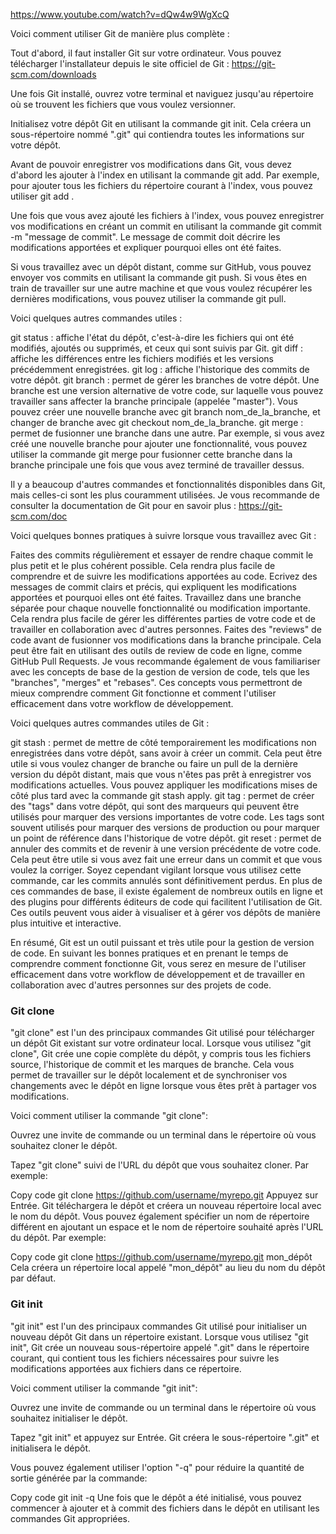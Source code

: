 https://www.youtube.com/watch?v=dQw4w9WgXcQ

Voici comment utiliser Git de manière plus complète :

Tout d'abord, il faut installer Git sur votre ordinateur. Vous pouvez télécharger l'installateur depuis le site officiel de Git : https://git-scm.com/downloads

Une fois Git installé, ouvrez votre terminal et naviguez jusqu'au répertoire où se trouvent les fichiers que vous voulez versionner.

Initialisez votre dépôt Git en utilisant la commande git init. Cela créera un sous-répertoire nommé ".git" qui contiendra toutes les informations sur votre dépôt.

Avant de pouvoir enregistrer vos modifications dans Git, vous devez d'abord les ajouter à l'index en utilisant la commande git add. Par exemple, pour ajouter tous les fichiers du répertoire courant à l'index, vous pouvez utiliser git add .

Une fois que vous avez ajouté les fichiers à l'index, vous pouvez enregistrer vos modifications en créant un commit en utilisant la commande git commit -m "message de commit". Le message de commit doit décrire les modifications apportées et expliquer pourquoi elles ont été faites.

Si vous travaillez avec un dépôt distant, comme sur GitHub, vous pouvez envoyer vos commits en utilisant la commande git push. Si vous êtes en train de travailler sur une autre machine et que vous voulez récupérer les dernières modifications, vous pouvez utiliser la commande git pull.

Voici quelques autres commandes utiles :

git status : affiche l'état du dépôt, c'est-à-dire les fichiers qui ont été modifiés, ajoutés ou supprimés, et ceux qui sont suivis par Git.
git diff : affiche les différences entre les fichiers modifiés et les versions précédemment enregistrées.
git log : affiche l'historique des commits de votre dépôt.
git branch : permet de gérer les branches de votre dépôt. Une branche est une version alternative de votre code, sur laquelle vous pouvez travailler sans affecter la branche principale (appelée "master"). Vous pouvez créer une nouvelle branche avec git branch nom_de_la_branche, et changer de branche avec git checkout nom_de_la_branche.
git merge : permet de fusionner une branche dans une autre. Par exemple, si vous avez créé une nouvelle branche pour ajouter une fonctionnalité, vous pouvez utiliser la commande git merge pour fusionner cette branche dans la branche principale une fois que vous avez terminé de travailler dessus.

Il y a beaucoup d'autres commandes et fonctionnalités disponibles dans Git, mais celles-ci sont les plus couramment utilisées. Je vous recommande de consulter la documentation de Git pour en savoir plus : https://git-scm.com/doc

Voici quelques bonnes pratiques à suivre lorsque vous travaillez avec Git :

Faites des commits régulièrement et essayer de rendre chaque commit le plus petit et le plus cohérent possible. Cela rendra plus facile de comprendre et de suivre les modifications apportées au code.
Ecrivez des messages de commit clairs et précis, qui expliquent les modifications apportées et pourquoi elles ont été faites.
Travaillez dans une branche séparée pour chaque nouvelle fonctionnalité ou modification importante. Cela rendra plus facile de gérer les différentes parties de votre code et de travailler en collaboration avec d'autres personnes.
Faites des "reviews" de code avant de fusionner vos modifications dans la branche principale. Cela peut être fait en utilisant des outils de review de code en ligne, comme GitHub Pull Requests.
Je vous recommande également de vous familiariser avec les concepts de base de la gestion de version de code, tels que les "branches", "merges" et "rebases". Ces concepts vous permettront de mieux comprendre comment Git fonctionne et comment l'utiliser efficacement dans votre workflow de développement.

Voici quelques autres commandes utiles de Git :

git stash : permet de mettre de côté temporairement les modifications non enregistrées dans votre dépôt, sans avoir à créer un commit. Cela peut être utile si vous voulez changer de branche ou faire un pull de la dernière version du dépôt distant, mais que vous n'êtes pas prêt à enregistrer vos modifications actuelles. Vous pouvez appliquer les modifications mises de côté plus tard avec la commande git stash apply.
git tag : permet de créer des "tags" dans votre dépôt, qui sont des marqueurs qui peuvent être utilisés pour marquer des versions importantes de votre code. Les tags sont souvent utilisés pour marquer des versions de production ou pour marquer un point de référence dans l'historique de votre dépôt.
git reset : permet de annuler des commits et de revenir à une version précédente de votre code. Cela peut être utile si vous avez fait une erreur dans un commit et que vous voulez la corriger. Soyez cependant vigilant lorsque vous utilisez cette commande, car les commits annulés sont définitivement perdus.
En plus de ces commandes de base, il existe également de nombreux outils en ligne et des plugins pour différents éditeurs de code qui facilitent l'utilisation de Git. Ces outils peuvent vous aider à visualiser et à gérer vos dépôts de manière plus intuitive et interactive.

En résumé, Git est un outil puissant et très utile pour la gestion de version de code. En suivant les bonnes pratiques et en prenant le temps de comprendre comment fonctionne Git, vous serez en mesure de l'utiliser efficacement dans votre workflow de développement et de travailler en collaboration avec d'autres personnes sur des projets de code.


### Git clone 

"git clone" est l'un des principaux commandes Git utilisé pour télécharger un dépôt Git existant sur votre ordinateur local. Lorsque vous utilisez "git clone", Git crée une copie complète du dépôt, y compris tous les fichiers source, l'historique de commit et les marques de branche. Cela vous permet de travailler sur le dépôt localement et de synchroniser vos changements avec le dépôt en ligne lorsque vous êtes prêt à partager vos modifications.

Voici comment utiliser la commande "git clone":

Ouvrez une invite de commande ou un terminal dans le répertoire où vous souhaitez cloner le dépôt.

Tapez "git clone" suivi de l'URL du dépôt que vous souhaitez cloner. Par exemple:

Copy code
git clone https://github.com/username/myrepo.git
Appuyez sur Entrée. Git téléchargera le dépôt et créera un nouveau répertoire local avec le nom du dépôt.
Vous pouvez également spécifier un nom de répertoire différent en ajoutant un espace et le nom de répertoire souhaité après l'URL du dépôt. Par exemple:

Copy code
git clone https://github.com/username/myrepo.git mon_dépôt
Cela créera un répertoire local appelé "mon_dépôt" au lieu du nom du dépôt par défaut.

### Git init

"git init" est l'un des principaux commandes Git utilisé pour initialiser un nouveau dépôt Git dans un répertoire existant. Lorsque vous utilisez "git init", Git crée un nouveau sous-répertoire appelé ".git" dans le répertoire courant, qui contient tous les fichiers nécessaires pour suivre les modifications apportées aux fichiers dans ce répertoire.

Voici comment utiliser la commande "git init":

Ouvrez une invite de commande ou un terminal dans le répertoire où vous souhaitez initialiser le dépôt.

Tapez "git init" et appuyez sur Entrée. Git créera le sous-répertoire ".git" et initialisera le dépôt.

Vous pouvez également utiliser l'option "-q" pour réduire la quantité de sortie générée par la commande:

Copy code
git init -q
Une fois que le dépôt a été initialisé, vous pouvez commencer à ajouter et à commit des fichiers dans le dépôt en utilisant les commandes Git appropriées.